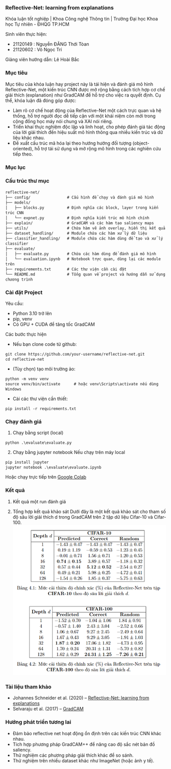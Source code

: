 ### Reflective-Net: learning from explanations

Khóa luận tốt nghiệp | Khoa Công nghệ Thông tin | Trường Đại học Khoa học Tự nhiên - ĐHQG TP.HCM

Sinh viên thực hiện:
- 21120149 : Nguyễn ĐĂNG Thới Tòan
- 21120602 : Võ Ngọc Trí

Giảng viên hướng dẫn: Lê Hoài Bắc

### Mục tiêu
Mục tiêu của khóa luận hay project này là tái hiện và đánh giá mô hình Reflective-Net, một kiến trúc CNN được mở rộng bằng cách tích hợp cơ chế giải thích (explanation) như GradCAM để hỗ trợ cho việc ra quyết định. Cụ thể, khóa luận đã đóng góp được:
- Làm rõ cơ chế hoạt động của Reflective-Net một cách trực quan và hệ thống, hỗ trợ người đọc dễ tiếp cận với một khái niệm còn mới trong cộng đồng học máy nói chung và XAI nói riêng.
- Triển khai thực nghiệm độc lập và linh hoạt, cho phép đánh giá tác động của lời giải thích đến hiệu suất mô hình thông qua nhiều kiến trúc và dữ liệu khác nhau.
- Đề xuất cấu trúc mã hóa lại theo hướng hướng đối tượng (object-oriented), hỗ trợ tái sử dụng và mở rộng mô hình trong các nghiên cứu tiếp theo.

### Mục lục

### Cấu trúc thư mục
```text
reflective-net/
├── config/                # Cấu hình để chạy và đánh giá mô hình
├── models/             
│   ├── blocks.py          # Định nghĩa các block, layer trong kiến trúc CNN
│   └── expnet.py          # Định nghĩa kiến trúc mô hình chính
├── explain/               # GradCAM và các hàm tạo saliency maps
├── utils/                 # Chứa hàm vẽ ảnh overlay, hiển thị kết quả
├── dataset_handling/      # Module chứa các hàm xử lý dữ liệu
├── classifier_handling/   # Module chứa các hàm dùng để tạo và xử lý classifier 
├── evaluate/             
│   ├── evaluate.py        # Chứa các hàm dùng để đánh giá mô hình
│   └── evaluation.ipynb   # Notebook trực quan, dùng lại các module trên
├── requirements.txt       # Các thư viện cần cài đặt
└── README.md              # Tổng quan về project và hướng dẫn sử dụng chương trình
``` 

### Cài đặt Project

Yêu cầu:
- Python 3.10 trở lên
- pip, venv
- Có GPU + CUDA để tăng tốc GradCAM

Các bước thực hiện
- Nếu bạn clone code từ github: 
```
git clone https://github.com/your-username/reflective-net.git
cd reflective-net
```
- (Tùy chọn) tạo môi trường ảo:
```
python -m venv venv
source venv/bin/activate      # hoặc venv\Scripts\activate nếu dùng Windows
```
- Cài các thư viện cần thiết:
```
pip install -r requirements.txt
```

### Chạy đánh giá
1. Chạy bằng script (local)
```
python .\evaluate\evaluate.py
```
2. Chạy bằng jupyter notebook
Nếu chạy trên máy local
```
pip install jupyter
jupyter notebook .\evaluate\evaluate.ipynb
```
Hoặc chạy trực tiếp trên [Google Colab](https://colab.research.google.com/) 

### Kết quả
1. Kết quả một run đánh giá

2. Tổng hợp kết quả khảo sát
Dưới đây là một kết quả khảo sát cho tham số độ sâu lời giải thích d trong GradCAM trên 2 tập dữ liệu Cifar-10 và Cifar-100.
![alt text](example_result.png)

### Tài liệu tham khảo
- Johannes Schneider et al. (2020) – [Reflective-Net: learning from explanations](https://arxiv.org/pdf/2011.13986)
- Selvaraju et al. (2017) – [GradCAM](https://arxiv.org/abs/1610.02391)

### Hướng phát triển tương lai
- Đảm bảo reflective net hoạt động ổn định trên các kiến trúc CNN khác nhau.
- Tích hợp phương pháp GradCAM++ để nâng cao độ sắc nét bản đồ saliency.
- Thử nghiệm các phương pháp giải thích khác để so sánh.
- Thử nghiệm trên nhiều dataset khác như ImageNet (hoặc ảnh y tế).